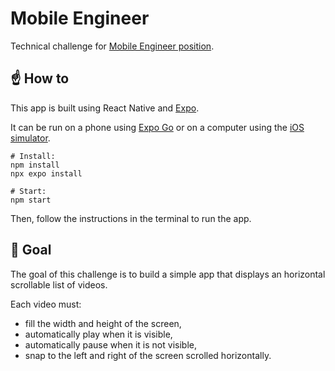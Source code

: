 # Mobile Engineer

Technical challenge for [Mobile Engineer position](https://regroop.notion.site/Mobile-Engineer-57d38df51cae436080490ada6c2693be).

## ☝️ How to

This app is built using React Native and [Expo](https://docs.expo.dev/).

It can be run on a phone using [Expo Go](https://apps.apple.com/us/app/expo-go/id982107779) or on a computer using the [iOS simulator](https://docs.expo.dev/workflow/ios-simulator/).

```
# Install:
npm install
npx expo install

# Start:
npm start
```

Then, follow the instructions in the terminal to run the app.

## 🎯 Goal

The goal of this challenge is to build a simple app that displays an horizontal scrollable list of videos.

Each video must:
- fill the width and height of the screen,
- automatically play when it is visible,
- automatically pause when it is not visible,
- snap to the left and right of the screen scrolled horizontally.
